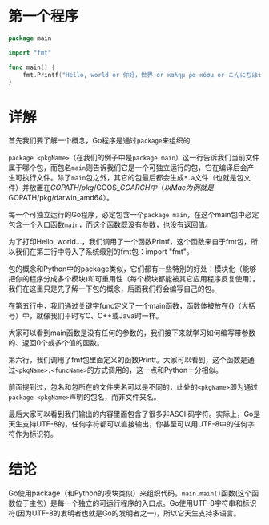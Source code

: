 # 第一个程序
```go
package main

import "fmt"

func main() {
	fmt.Printf("Hello, world or 你好，世界 or καλημ ́ρα κóσμ or こんにちはせかい\n")
}
```

# 详解
首先我们要了解一个概念，Go程序是通过`package`来组织的

`package <pkgName>`（在我们的例子中是`package main`）这一行告诉我们当前文件属于哪个包，而包名`main`则告诉我们它是一个可独立运行的包，它在编译后会产生可执行文件。除了`main`包之外，其它的包最后都会生成`*.a`文件（也就是包文件）并放置在$GOPATH/pkg/$GOOS_$GOARCH中（以Mac为例就是$GOPATH/pkg/darwin_amd64）。

每一个可独立运行的Go程序，必定包含一个`package main`，在这个main包中必定包含一个入口函数`main`，而这个函数既没有参数，也没有返回值。

为了打印Hello, world...，我们调用了一个函数Printf，这个函数来自于fmt包，所以我们在第三行中导入了系统级别的fmt包：import "fmt"。

包的概念和Python中的package类似，它们都有一些特别的好处：模块化（能够把你的程序分成多个模块)和可重用性（每个模块都能被其它应用程序反复使用）。我们在这里只是先了解一下包的概念，后面我们将会编写自己的包。

在第五行中，我们通过关键字func定义了一个main函数，函数体被放在{}（大括号）中，就像我们平时写C、C++或Java时一样。

大家可以看到main函数是没有任何的参数的，我们接下来就学习如何编写带参数的、返回0个或多个值的函数。

第六行，我们调用了fmt包里面定义的函数Printf。大家可以看到，这个函数是通过`<pkgName>.<funcName>`的方式调用的，这一点和Python十分相似。

前面提到过，包名和包所在的文件夹名可以是不同的，此处的`<pkgName>`即为通过`package <pkgName>`声明的包名，而非文件夹名。

最后大家可以看到我们输出的内容里面包含了很多非ASCII码字符。实际上，Go是天生支持UTF-8的，任何字符都可以直接输出，你甚至可以用UTF-8中的任何字符作为标识符。

# 结论
Go使用package（和Python的模块类似）来组织代码。`main.main()`函数(这个函数位于主包）是每一个独立的可运行程序的入口点。Go使用UTF-8字符串和标识符(因为UTF-8的发明者也就是Go的发明者之一)，所以它天生支持多语言。